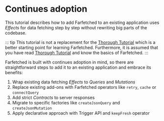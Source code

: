 # Continues adoption

This tutorial describes how to add Farfetched to an existing application uses _Effects_ for data fetching step by step without rewriting big parts of the codebase.

::: tip
This tutorial is not a replacement for the [Thorough Tutorial](/tutorial/install) which is a better starting point for learning Farfetched. Furthermore, it is assumed that you have read [Thorough Tutorial](/tutorial/install) and know the basics of Farfetched.
:::

Farfetched is built with continues adoption in mind, so there are straightforward steps to add it to an existing application and embrace its benefits:

1. Wrap existing data fetching _Effects_ to _Queries_ and _Mutations_
2. Replace existing add-ons with Farfetched operators like `retry`, `cache` or `connectQuery`
3. Add strict _Contracts_ to server responses
4. Migrate to specific factories like `createJsonQuery` and `createJsonMutation`
5. Apply declarative approach with Trigger API and `keepFresh` operator
